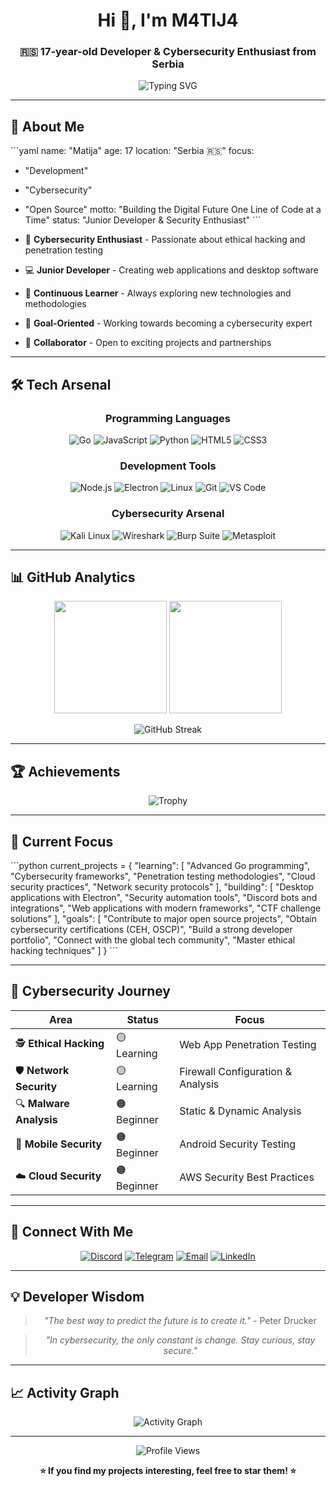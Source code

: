 <div align="center">

# Hi 👋, I'm M4TIJ4

### 🇷🇸 17-year-old Developer & Cybersecurity Enthusiast from Serbia

<img src="https://readme-typing-svg.herokuapp.com?font=Fira+Code&size=22&duration=3000&pause=1000&color=00D9FF&center=true&vCenter=true&width=600&lines=Junior+Developer;Cybersecurity+Researcher;Open+Source+Contributor;Building+Digital+Solutions" alt="Typing SVG" />

</div>

---

## 🚀 About Me

\`\`\`yaml
name: "Matija"
age: 17
location: "Serbia 🇷🇸"
focus: 
  - "Development"
  - "Cybersecurity" 
  - "Open Source"
motto: "Building the Digital Future One Line of Code at a Time"
status: "Junior Developer & Security Enthusiast"
\`\`\`

- 🔐 **Cybersecurity Enthusiast** - Passionate about ethical hacking and penetration testing
- 💻 **Junior Developer** - Creating web applications and desktop software  
- 🌱 **Continuous Learner** - Always exploring new technologies and methodologies
- 🎯 **Goal-Oriented** - Working towards becoming a cybersecurity expert
- 🤝 **Collaborator** - Open to exciting projects and partnerships

---

## 🛠️ Tech Arsenal

<div align="center">

### Programming Languages
![Go](https://img.shields.io/badge/Go-00ADD8?style=for-the-badge&logo=go&logoColor=white)
![JavaScript](https://img.shields.io/badge/JavaScript-F7DF1E?style=for-the-badge&logo=javascript&logoColor=black)
![Python](https://img.shields.io/badge/Python-3776AB?style=for-the-badge&logo=python&logoColor=white)
![HTML5](https://img.shields.io/badge/HTML5-E34F26?style=for-the-badge&logo=html5&logoColor=white)
![CSS3](https://img.shields.io/badge/CSS3-1572B6?style=for-the-badge&logo=css3&logoColor=white)

### Development Tools
![Node.js](https://img.shields.io/badge/Node.js-43853D?style=for-the-badge&logo=node.js&logoColor=white)
![Electron](https://img.shields.io/badge/Electron-191970?style=for-the-badge&logo=Electron&logoColor=white)
![Linux](https://img.shields.io/badge/Linux-FCC624?style=for-the-badge&logo=linux&logoColor=black)
![Git](https://img.shields.io/badge/Git-F05032?style=for-the-badge&logo=git&logoColor=white)
![VS Code](https://img.shields.io/badge/VS_Code-007ACC?style=for-the-badge&logo=visual-studio-code&logoColor=white)

### Cybersecurity Arsenal
![Kali Linux](https://img.shields.io/badge/Kali_Linux-557C94?style=for-the-badge&logo=kalilinux&logoColor=white)
![Wireshark](https://img.shields.io/badge/Wireshark-1679A7?style=for-the-badge&logo=wireshark&logoColor=white)
![Burp Suite](https://img.shields.io/badge/Burp_Suite-FF6633?style=for-the-badge&logo=burpsuite&logoColor=white)
![Metasploit](https://img.shields.io/badge/Metasploit-2596CD?style=for-the-badge&logo=metasploit&logoColor=white)

</div>

---

## 📊 GitHub Analytics

<div align="center">

<img height="180em" src="https://github-readme-stats.vercel.app/api?username=matijactf0&show_icons=true&theme=tokyonight&hide_border=true&bg_color=0D1117&title_color=00D9FF&icon_color=00D9FF&text_color=FFFFFF"/>

<img height="180em" src="https://github-readme-stats.vercel.app/api/top-langs/?username=matijactf0&layout=compact&theme=tokyonight&hide_border=true&bg_color=0D1117&title_color=00D9FF&text_color=FFFFFF"/>

</div>

<div align="center">

![GitHub Streak](https://github-readme-streak-stats.herokuapp.com/?user=matijactf0&theme=tokyonight&hide_border=true&background=0D1117&stroke=00D9FF&ring=00D9FF&fire=00D9FF&currStreakLabel=FFFFFF)

</div>

---

## 🏆 Achievements

<div align="center">

![Trophy](https://github-profile-trophy.vercel.app/?username=matijactf0&theme=tokyonight&no-frame=true&no-bg=true&margin-w=4&column=7)

</div>

---

## 🎯 Current Focus

\`\`\`python
current_projects = {
    "learning": [
        "Advanced Go programming",
        "Cybersecurity frameworks", 
        "Penetration testing methodologies",
        "Cloud security practices",
        "Network security protocols"
    ],
    "building": [
        "Desktop applications with Electron",
        "Security automation tools",
        "Discord bots and integrations", 
        "Web applications with modern frameworks",
        "CTF challenge solutions"
    ],
    "goals": [
        "Contribute to major open source projects",
        "Obtain cybersecurity certifications (CEH, OSCP)",
        "Build a strong developer portfolio",
        "Connect with the global tech community",
        "Master ethical hacking techniques"
    ]
}
\`\`\`

---

## 🔐 Cybersecurity Journey

<div align="center">

| **Area** | **Status** | **Focus** |
|----------|------------|-----------|
| 🕵️ **Ethical Hacking** | 🟡 Learning | Web App Penetration Testing |
| 🛡️ **Network Security** | 🟡 Learning | Firewall Configuration & Analysis |
| 🔍 **Malware Analysis** | 🟠 Beginner | Static & Dynamic Analysis |
| 📱 **Mobile Security** | 🟠 Beginner | Android Security Testing |
| ☁️ **Cloud Security** | 🟠 Beginner | AWS Security Best Practices |

</div>

---

## 🤝 Connect With Me

<div align="center">

[![Discord](https://img.shields.io/badge/Discord-7289DA?style=for-the-badge&logo=discord&logoColor=white)](https://discord.gg/your-discord)
[![Telegram](https://img.shields.io/badge/Telegram-2CA5E0?style=for-the-badge&logo=telegram&logoColor=white)](https://t.me/your-telegram)
[![Email](https://img.shields.io/badge/Email-D14836?style=for-the-badge&logo=gmail&logoColor=white)](mailto:your.email@gmail.com)
[![LinkedIn](https://img.shields.io/badge/LinkedIn-0077B5?style=for-the-badge&logo=linkedin&logoColor=white)](https://linkedin.com/in/your-profile)

</div>

---

## 💡 Developer Wisdom

<div align="center">

> *"The best way to predict the future is to create it."* - Peter Drucker

> *"In cybersecurity, the only constant is change. Stay curious, stay secure."*

</div>

---

## 📈 Activity Graph

<div align="center">

![Activity Graph](https://github-readme-activity-graph.vercel.app/graph?username=matijactf0&theme=tokyo-night&bg_color=0D1117&color=00D9FF&line=00D9FF&point=FFFFFF&area=true&hide_border=true)

</div>

---

<div align="center">

![Profile Views](https://komarev.com/ghpvc/?username=matijactf0&label=Profile%20views&color=00D9FF&style=for-the-badge)

**⭐ If you find my projects interesting, feel free to star them! ⭐**

</div>
